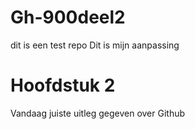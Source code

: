 # Gh-900deel2
dit is een test repo
Dit is mijn aanpassing

# Hoofdstuk 2
Vandaag juiste uitleg gegeven over Github
